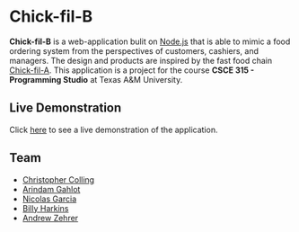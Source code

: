 # Chick-fil-B

**Chick-fil-B** is a web-application bulit on [Node.js](https://nodejs.org) that is able to mimic a food ordering system from the perspectives of customers, cashiers, and managers. The design and products are inspired by the fast food chain [Chick-fil-A](https://www.chick-fil-a.com). This application is a project for the course **CSCE 315 - Programming Studio** at Texas A&M University.

## Live Demonstration
Click [here](https://csce-315-team71.onrender.com/) to see a live demonstration of the application.

## Team
- [Christopher Colling](https://github.tamu.edu/ChristopherColling)
- [Arindam Gahlot](https://github.tamu.edu/gahlota2002)
- [Nicolas Garcia](https://github.tamu.edu/nicosoccer11)
- [Billy Harkins](https://github.tamu.edu/wwharkins)
- [Andrew Zehrer](https://github.tamu.edu/andrewzehrer)
